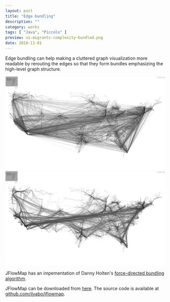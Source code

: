```yaml
---
layout: post
title: "Edge bundling"
description: ""
category: works
tags: [ "Java", "Piccolo" ]
preview: us-migrants-complexity-bundled.png
date: 2010-11-01
---
```


Edge bundling can help making a cluttered graph visualization more readable by rerouting the edges so that they form bundles emphasizing the high-level graph structure.

![](us-migrants-complexity.png)
![](us-migrants-complexity-bundled.png)

JFlowMap has an impementation of Danny Holten's [force-directed bundling algorithm](https://www.researchgate.net/publication/220506264_Force-Directed_Edge_Bundling_for_Graph_Visualization).

JFlowMap can be downloaded from [here](https://code.google.com/p/jflowmap/downloads/list).
The source code is available at [github.com/ilyabo/jflowmap](https://github.com/ilyabo/jflowmap/).
